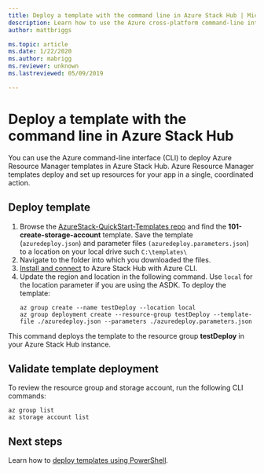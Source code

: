 ```yaml
---
title: Deploy a template with the command line in Azure Stack Hub | Microsoft Docs
description: Learn how to use the Azure cross-platform command-line interface (CLI) to deploy templates to Azure Stack Hub.
author: mattbriggs

ms.topic: article
ms.date: 1/22/2020
ms.author: mabrigg
ms.reviewer: unknown
ms.lastreviewed: 05/09/2019

---
```

# Deploy a template with the command line in Azure Stack Hub

You can use the Azure command-line interface (CLI) to deploy Azure Resource Manager templates in Azure Stack Hub. Azure Resource Manager templates deploy and set up resources for your app in a single, coordinated action.

## Deploy template

1. Browse the [AzureStack-QuickStart-Templates repo](https://aka.ms/AzureStackGitHub) and find the **101-create-storage-account** template. Save the template (`azuredeploy.json`) and parameter files `(azuredeploy.parameters.json`) to a location on your local drive such `C:\templates\`
2. Navigate to the folder into which you downloaded the files. 
3. [Install and connect](azure-stack-version-profiles-azurecli2.md) to Azure Stack Hub with Azure CLI.
4. Update the region and location in the following command. Use `local` for the location parameter if you are using the ASDK. To deploy the template:
    ```azurecli
    az group create --name testDeploy --location local
    az group deployment create --resource-group testDeploy --template-file ./azuredeploy.json --parameters ./azuredeploy.parameters.json
    ```

This command deploys the template to the resource group **testDeploy** in your Azure Stack Hub instance.

## Validate template deployment

To review the resource group and storage account, run the following CLI commands:

```azurecli
az group list
az storage account list
```

## Next steps

Learn how to [deploy templates using PowerShell](azure-stack-deploy-template-powershell.md).
